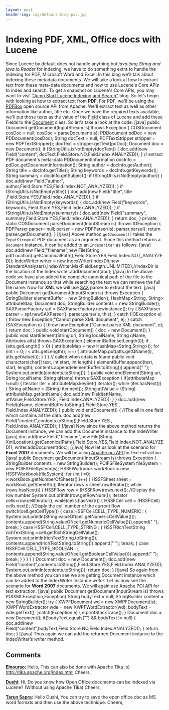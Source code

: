 ```yaml
---
layout: post
header-img: img/default-blog-pic.jpg
---
```


<!--Index and Search meta-data rich text documents using Lucene.-->

# Indexing PDF, XML, Office docs with Lucene

Since Lucene by default does not handle anything but _java.lang.String _and_ java.io.Reader_ for indexing, we have to do something extra to handle the indexing for PDF, Microsoft Word and Excel. In this blog we'll talk about indexing these metadata documents. We will take a look at how to extract text from these meta-data documents and how to use Lucene's Core APIs to index and search. To get a snapshot on Lucene's Core APIs, you may want to visit ["Jump Start Lucene Indexing and Search"](/2010/05/24/jump-start-lucene-indexing-and-search/) blog. So let’s begin with looking at how to extract text from **PDF**. For PDF, we'll be using the [PDFBox](http://pdfbox.apache.org/) open source API from Apache. We'll extract text as well as other information like author, title etc. Once we have the required texts available, we'll put those texts as the value of the [Field ](http://lucene.apache.org/java/2_2_0/api/org/apache/lucene/document/Field.html)class of Lucene and add these Fields to the [Document](http://lucene.apache.org/java/2_2_0/api/org/apache/lucene/document/Document.html) class.  So let's take a look at the code: [java] public Document getDocument(InputStream is) throws Exception { COSDocument cosDoc = null; cosDoc = parseDocument(is); PDDocument pdDoc = new PDDocument(cosDoc); String docText = null; PDFTextStripper stripper = new PDFTextStripper(); docText = stripper.getText(pdDoc); Document doc = new Document(); if (StringUtils.isNotEmpty(docText)) { doc.add(new Field("content", docText,Field.Store.NO,Field.Index.ANALYZED)); } // extract PDF document's meta-data PDDocumentInformation docInfo = pdDoc.getDocumentInformation(); String author = docInfo.getAuthor(); String title = docInfo.getTitle(); String keywords = docInfo.getKeywords(); String summary = docInfo.getSubject(); if (StringUtils.isNotEmpty(author)) { doc.add(new Field("author", author,Field.Store.YES,Field.Index.NOT_ANALYZED)); } if (StringUtils.isNotEmpty(title)) { doc.add(new Field("title", title ,Field.Store.YES,Field.Index.ANALYZED)); } if (StringUtils.isNotEmpty(keywords)) { doc.add(new Field("keywords", keywords, Field.Store.YES,Field.Index.ANALYZED)); } if (StringUtils.isNotEmpty(summary)) { doc.add(new Field("summary", summary,Field.Store.YES,Field.Index.ANALYZED)); } return doc; } private static COSDocument parseDocument(InputStream is) throws IOException { PDFParser parser= null; parser = new PDFParser(is); parser.parse(); return parser.getDocument(); } [/java] Above method `getDocument()` takes the `InputStream` of PDF document as an argument. Since this method returns a `Document` instance, it can be added to an `IndexWriter` as follows: [java] doc.add(new Field("filename",new File(String pdfLocation).getCanonicalPath(),Field.Store.YES,Field.Index.NOT_ANALYZED)); IndexWriter writer = new IndexWriter(indexDir,new StandardAnalyzer(),IndexWriter.MaxFieldLength.UNLIMITED);//indexDir is the location of the Index writer.addDocument(doc); [/java] In the above code we have also added the complete canonical path of the file to the Document instance so that while searching the text we can retrieve the full file name. Now for **XML** we will use [SAX](http://www.saxproject.org/) parser to extract the text. [java] public Document getDocument(InputStream is) throws Exception { StringBuilder elementBuffer = new StringBuilder(); HashMap<String, String> attributeMap; Document doc; StringBuilder contents = new StringBuilder(); SAXParserFactory spf = SAXParserFactory.newInstance(); try { SAXParser parser = spf.newSAXParser(); parser.parse(is, this); } catch (IOException e) { throw new Exception("Cannot parse XML document", e); } catch (SAXException e) { throw new Exception("Cannot parse XML document", e); } return doc; } public void startDocument() { doc = new Document(); } public void startElement(String uri, String localName, String qName, Attributes atts) throws SAXException { elementBuffer.setLength(0); if (atts.getLength() > 0) { attributeMap = new HashMap<String,String>(); for (int i = 0; i < atts.getLength(); i++) { attributeMap.put(atts.getQName(i), atts.getValue(i)); } } } // called when cdata is found public void characters(char[] text, int start, int length) { elementBuffer.append(text, start, length); contents.append(elementBuffer.toString()).append(" "); System.out.println(contents.toString()); } public void endElement(String uri, String localName, String qName) throws SAXException { if(attributeMap !=null) { Iterator<String> iter = attributeMap.keySet().iterator(); while (iter.hasNext()) { String attName = (String) iter.next(); String attValue = (String) attributeMap.get(attName); doc.add(new Field(attName, attValue,Field.Store.YES , Field.Index.ANALYZED)); } } doc.add(new Field(qName, elementBuffer.toString(),Field.Store.YES , Field.Index.ANALYZED)); } public void endDocument() { //The all in one field which contains all the data. doc.add(new Field("content",contents.toString(),Field.Store.YES , Field.Index.ANALYZED)); } [/java] Now since the above method returns the Document instance, we can add this Document instance to the IndeWriter [java] doc.add(new Field("filename",new File(String XmlLocation).getCanonicalPath(),Field.Store.YES,Field.Index.NOT_ANALYZED)); writer.addDocument(doc); [/java] Now let us look at the scenario for **Excel 2007** documents. We will be using [Apache poi API ](http://poi.apache.org/)for text extraction [java] public Document getDocument(InputStream is) throws Exception { StringBuilder contents = new StringBuilder(); POIFSFileSystem fileSystem = new POIFSFileSystem(is); HSSFWorkbook workBook = new HSSFWorkbook(fileSystem); for (int i =0; i<workBook.getNumberOfSheets();i++) { HSSFSheet sheet = workBook.getSheetAt(i); Iterator<Row> rows = sheet.rowIterator(); while (rows.hasNext()) { HSSFRow row = (HSSFRow)rows.next(); //Display the row number System.out.println(row.getRowNum()); Iterator<Cell> cells=row.cellIterator(); while(cells.hasNext()) { HSSFCell cell = (HSSFCell) cells.next(); //Disply the cell number of the current Row switch(cell.getCellType()) { case HSSFCell.CELL_TYPE_NUMERIC : { System.out.println(String.valueOf(cell.getNumericCellValue())); contents.append(String.valueOf(cell.getNumericCellValue())).append(" "); break; } case HSSFCell.CELL_TYPE_STRING : { HSSFRichTextString richTextString =cell.getRichStringCellValue(); System.out.println(richTextString.toString()); contents.append(richTextString.toString()).append(" "); break; } case HSSFCell.CELL_TYPE_BOOLEAN : { contents.append(String.valueOf(cell.getBooleanCellValue())).append(" "); break; } } } } } Document doc = new Document(); doc.add(new Field("content",contents.toString(),Field.Store.YES,Field.Index.ANALYZED)); System.out.println(contents.toString()); return doc; } [/java] So again from the above method you can see we are getting Document instance which can be added to the IndexWriter instance _writer_. Let us now see the scenario for **Word 2007** documents. We will again use [Apache POI API](http://poi.apache.org/hwpf/index.html) for text extraction. [java] public Document getDocument(InputStream is) throws POIXMLException,Exception{ String bodyText = null; StringBuilder content = new StringBuilder(); try { XWPFDocument wd = new XWPFDocument(is); XWPFWordExtractor wde = new XWPFWordExtractor(wd); bodyText = wde.getText(); }catch(Exception e) { e.printStackTrace(); } Document doc = new Document(); if(!bodyText.equals("") && bodyText != null) { doc.add(new Field("content",bodyText,Field.Store.NO,Field.Index.ANALYZED)); } return doc; } [/java] Thus again we can add the returned Document instance to the IndexWriter’s _writer_ method.

## Comments

**[Elnourso](#3044 "2010-10-21 16:21:08"):** Hello, This can also be done with Apache Tika :o) http://tika.apache.org/index.html Cheers,

**[Dushi](#5549 "2011-05-04 15:58:46"):** Hi, Do you know how Open Office documents can be indexed via Lucene? (Without using Apache Tika) Cheers,

**[Tarun Sapra](#5551 "2011-05-05 08:54:24"):** Hello Dushi, You can try to save the open office doc as MS word formats and then use the above technique. Cheers,

